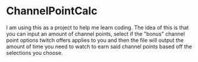 # ChannelPointCalc
I am using this as a project to help me learn coding.
The idea of this is that you can input an amount of channel points, select if the "bonus" channel point options twitch offers applies to you 
and then the file will output the amount of time you need to watch to earn said channel points based off the selections you choose.
